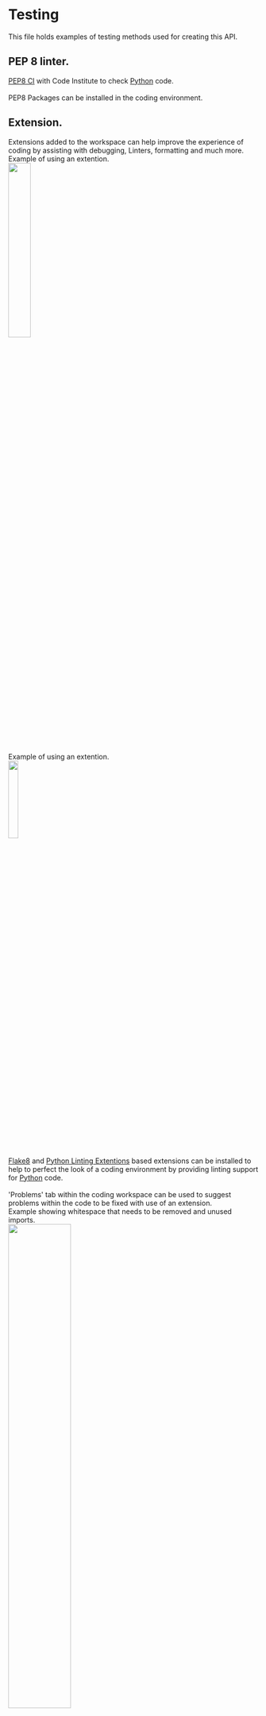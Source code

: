 # Testing
This file holds examples of testing methods used for creating this API.

## PEP 8 linter.

[PEP8 CI](https://pep8ci.herokuapp.com/) with Code Institute to check [Python](https://www.python.org) code.<br>
<br>
PEP8 Packages can be installed in the coding environment.<br>

## Extension.
Extensions added to the workspace can help improve the experience of coding by assisting with debugging, Linters, formatting and much more. <br>
Example of using an extention.<br>
<img src="assets/images/testing-images-backend/pyex.png" width=30% height=30%><br>
<br>
Example of using an extention.<br>
<img src="assets/images/testing-images-backend/flake8.png" width=20% height=20%><br>
<br>
[Flake8](https://flake8.pycqa.org/en/latest/) and [Python Linting Extentions](https://code.visualstudio.com/docs/python/linting) based extensions can be installed to help to perfect the look of a coding environment by providing linting support for [Python](https://www.python.org/) code.<br>
<br>
'Problems' tab within the coding workspace can be used to suggest problems within the code to be fixed with use of an extension.<br>
Example showing whitespace that needs to be removed and unused imports.<br>
<img src="assets/images/testing-images-backend/problemstab.png" width="50%" height="50%">
<br>
'Problems' tab can identify many other issues thoughout building a website.<br>

<hr>

# Django Rest Framework API Testing

[Django Rest Framework](https://www.django-rest-framework.org/) offers testing libraries in built to test code. <br>
APITestCase needs to be imported from rset framework tests.<br>
CLI entry: **python manage.py test**<br>
<br>
Shown in image below. Tests show if they have run succesfully, after being tested in the code to fail, using appropriate HTTP status codes.<br>
<img src="assets/images/testing-images-backend/tests1.png" width="50%" height="50%">
<br>
<br>
Tests can be set to fail depending on the HTTP status code. This image depicts a test failing, and the code needed for it to pass.<br>
<img src="assets/images/testing-images-backend/test2.png" width="50%" height="50%">
<br>
<br>
A test should be 'set up' to create a 'situation' to run a test against.<br>
Each class contains (APITestCase) in the class and each method starts with 'test'<br>
<img src="assets/images/testing-images-backend/test3.png" width="50%" height="50%">
<br>

Testing hints pop up when coming in contact with a piece of code that may not be working properly.<br>
<img src="assets/images/testing-images-backend/Exampleerror.png" width=20% height=20%><br>

Terminal in the workspace shows errors and success messages when running code.<br>
<img src="assets/images/testing-images-backend/codeworks.png" width=20% height=20%><br>
<br>

<hr>

## Errors.
Documentation used when facing some [Errors](https://nodejs.org/api/errors.html#errors_common_system_errors).<br>
Catching errors can be important to enhance a user experience and ease for navigating a website.<br>
This error raised when invalid id was entered in to the URL.<br>

<img src="assets/images/testing-images-backend/error.png" width=20% height=20%><br>
<br>
Image validation error message ensure large images do not get uploaded. Improves experience and decreases loading times.<br>
<img src="assets/images/testing-images-backend/imageresizeerror.png" width=20% height=20%><br>

<br>
On occassion the logout request would take a few tries of a mouse click interaction to logout. Console Log errors show a token refresh, but then went to clicked again, with no changes, it would log out the user.<br>
<img src="frontend/src/assets/images/testing-images-frontend/logouterr.png" width=20% height=20%><br>
<br>

It was noted that occasionally on login, even when the home screen was able to view when logged out, the counts from comments or votes would not appear. However in this image, the comments are seen and s user is not logged in.<br>
<img src="frontend/src/assets/images/testing-images-frontend/Notloggedinerr.png" width=20% height=20%><br>

[Back to the top](#testing)
<br>
<br>

A POST error kept popping up and was unhappy regarding leaky code in an unmounted component wihtin the useEffect React function. Using some guidance from ChatGPT, I found a model to a solution and adapted it for use for this project by setting a clean up, like it suggests.<br>
**Code Error showing in console log as a POST error.**<br>
<img src="frontend/src/assets/images/testing-images-frontend/leakerror.png" width=20% height=20%><br>
<br>
**Suggested solution to be implemented.**<br>
<img src="frontend/src/assets/images/testing-images-frontend/LeakFix.png" width=20% height=20%><br>
<br>
**Code that was adapted to remove POST error in console. Setting a clean up for the useEffect function when fetching posts.**<br>
<img src="frontend/src/assets/images/testing-images-frontend/LeakCode.png" width=20% height=20%><br>
<br>

<hr>

# User input Errors.
Demonstrates errors faced when building the frontend React portion to this project.<br>

To lessen user error when entering information onto the website such as username, password and confirm password a 'try' 'catch' error block if created.<br>
[React Alerts](https://react-bootstrap.github.io/docs/components/alerts/) is used to hold messages to show to the user. Javascripts [Optional chaining (?)](https://developer.mozilla.org/en-US/docs/Web/JavaScript/Reference/Operators/Optional_chaining) and  Pythons [Django 'non_fields_error'](https://docs.djangoproject.com/en/4.2/ref/forms/api/) used also.<br>
<br>
Alerts have been used to display message for errors that may occur due to incorrect use input. This example shows errors being captured and shown to the user for empty username and password fields.<br>
<img src="frontend/src/assets/images/testing-images-frontend/UserPawwemptyerror.png" width=30% height=30%><br>
<br>
Alert message shown for incorrect password errors.<br>
<img src="frontend/src/assets/images/testing-images-frontend/passnotmatcherror.png" width=30% height=30%><br>
<br>
POST errors can be seen in the console as developing. In this example, the error is because the Username already exsists so a POST response was not created and the user is alerted with a warning message.<br>
<img src="frontend/src/assets/images/testing-images-frontend/POSTerror.png" width=30% height=30%><br>
<br>
POST error, aswell as other errors, are always generated in the workspace terminal.<br>
<img src="frontend/src/assets/images/testing-images-frontend/POsterror2.2.png" width=30% height=30%><br>
<br>

Correctly signals, POST and GET, are also seen in the terminal for confimation that the frontend is communicating with the API backend.<br>
<img src="frontend/src/assets/images/testing-images-frontend/POSTGET.png" width=30% height=30%><br>
<br>

- Error faced when combining the API and React projects. CORS error. CLIENT_ORIGIN_DEV had not been removed from Heroku Config Vars.<br>
<img src="frontend/src/assets/images/testing-images-frontend/webcature1.png" width=30% height=30%>
<br>
- Errors faced. Proxy error.<br>
<img src="frontend/src/assets/images/testing-images-frontend/proxyerror.png" width=30% height=30%>
<br>
- Errors faced. POST error.<br>
This error kept appearing once the backend and frontend projects had been combined.<br>
If the backend API **python manage.py runserver**, had not been entered to get the server running in conjuction with the React frontend server which ran on 'nvm install 16.18.0', 'nvm use 16.18.0', then 'npm start', these errors would appear. To run in the react frontend, A Frontend folder was created in the directory. All commands for the frontend were ran here. CLI **cd frontend** to ensure inside the correct folder.<br>
This error showed together with the above Proxy Error.<br>
<img src="frontend/src/assets/images/testing-images-frontend/POSTerror.png" width=30% height=30%>
<br>
- Coding error for mapping the full array of blurbs. The data arrray would return and was printed in console log.<br>
<img src="frontend/src/assets/images/testing-images-frontend/NoMap.png" width=20% height=20%><br>
This error was spotted and fix as the full array have not been mapped through using map() function to get all blurbs in the API.<br>
<img src="frontend/src/assets/images/testing-images-frontend/YesMap.png" width=10% height=10%><br>
<br>

- When creating commentary within my files, I had commented out a vital piece of code that caused issues when running the website. This took a good couple of days to find and solve as it was causing a few different errors.<br>
With the help of a Slack Community Individual, the problem was found and resolved.<br>
<img src="frontend/src/assets/images/testing-images-frontend/owner_id.png" width=20% height=20%><br>
<br>

## Unauthorized user check errors.

These network requests will always display in console.log when first signing in as these three, together, confirm whether a user is actually logged out.<br>
<img src="frontend/src/assets/images/testing-images-frontend/NetworkRequestunauth.png" width=20% height=20% >

<hr>

[Back to the top](#testing)


<hr>

[Back to README.md](README.md)

<hr>